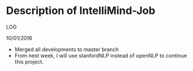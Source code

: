 # Description of IntelliMind-Job


LOG

10/01/2016
- Merged all developments to master branch
- From next week, I will use stanfordNLP instead of openNLP to continue this project.

